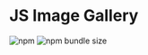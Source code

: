 # JS Image Gallery

![npm](https://img.shields.io/npm/v/js-image-gallery?style=flat-square)
![npm bundle size](https://img.shields.io/bundlephobia/min/js-image-gallery?style=flat-square)
